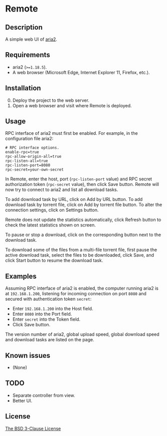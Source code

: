 # Remote #

## Description ##

A simple web UI of [aria2](http://aria2.sourceforge.net/).

## Requirements ##

* aria2 (`>=1.18.5`).
* A web browser (Microsoft Edge, Internet Explorer 11, Firefox, etc.).

## Installation ##

0. Deploy the project to the web server.
1. Open a web browser and visit where Remote is deployed.

## Usage ##

RPC interface of aria2 must first be enabled. For example, in the configuration file aria2:

```
# RPC interface options.
enable-rpc=true
rpc-allow-origin-all=true
rpc-listen-all=true
rpc-listen-port=8080
rpc-secret=your-own-secret
```

In Remote, enter the host, port (`rpc-listen-port` value) and RPC secret authorization token (`rpc-secret` value), then click Save button. Remote will now try to connect to aria2 and list all download tasks.

To add download task by URL, click on Add by URL button. To add download task by torrent file, click on Add by torrent file button. To alter the connection settings, click on Settings button.

Remote does not update the statistics automatically, click Refresh button to check the latest statistics shown on screen.

To pause or stop a download, click on the corresponding button next to the download task.

To download some of the files from a multi-file torrent file, first pause the active download task, select the files to be downloaded, click Save, and click Start button to resume the download task.

## Examples ##

Assuming RPC interface of aria2 is enabled, the computer running aria2 is at `192.168.1.200`, listening for incoming connection on port `8080` and secured with authentication token `secret`:

* Enter `192.168.1.200` into the Host field.
* Enter `8080` into the Port field.
* Enter `secret` into the Token field.
* Click Save button.

The version number of aria2, global upload speed, global download speed and download tasks are listed on the page.

## Known issues ##

* (None)

## TODO ##

* Separate controller from view.
* Better UI.

## License ##

[The BSD 3-Clause License](http://opensource.org/licenses/BSD-3-Clause)